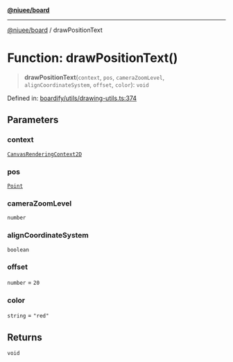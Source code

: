 [**@niuee/board**](../README.md)

***

[@niuee/board](../globals.md) / drawPositionText

# Function: drawPositionText()

> **drawPositionText**(`context`, `pos`, `cameraZoomLevel`, `alignCoordinateSystem`, `offset`, `color`): `void`

Defined in: [boardify/utils/drawing-utils.ts:374](https://github.com/niuee/board/blob/e6c1edcccf6525a0cc9088782c7c4653e837f533/src/boardify/utils/drawing-utils.ts#L374)

## Parameters

### context

[`CanvasRenderingContext2D`](https://developer.mozilla.org/docs/Web/API/CanvasRenderingContext2D)

### pos

[`Point`](../type-aliases/Point.md)

### cameraZoomLevel

`number`

### alignCoordinateSystem

`boolean`

### offset

`number` = `20`

### color

`string` = `"red"`

## Returns

`void`
